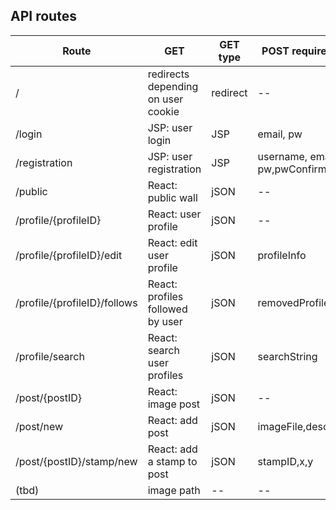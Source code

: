 ## API routes

| Route                        | GET                                | GET type | POST requirements             |
| ---------------------------- | ---------------------------------- | -------- | ----------------------------- |
| /                            | redirects depending on user cookie | redirect | --                            |
| /login                       | JSP: user login                    | JSP      | email, pw                     |
| /registration                | JSP: user registration             | JSP      | username, email, pw,pwConfirm |
| /public                      | React: public wall                 | jSON     | --                            |
| /profile/{profileID}         | React: user profile                | jSON     | --                            |
| /profile/{profileID}/edit    | React: edit user profile           | jSON     | profileInfo                   |
| /profile/{profileID}/follows | React: profiles followed by user   | jSON     | removedProfileIDsList         |
| /profile/search              | React: search user profiles        | jSON     | searchString                  |
| /post/{postID}               | React: image post                  | jSON     | --                            |
| /post/new                    | React: add post                    | jSON     | imageFile,description         |
| /post/{postID}/stamp/new     | React: add a stamp to post         | jSON     | stampID,x,y                   |
| (tbd)                        | image path                         | --       | --                            |
